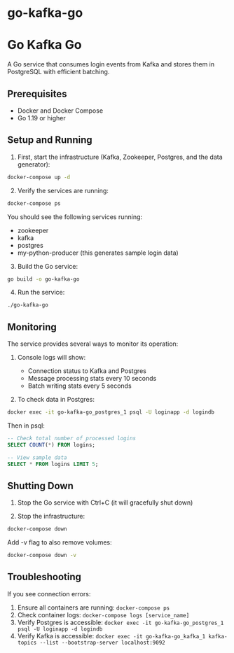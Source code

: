 # go-kafka-go

# Go Kafka Go

A Go service that consumes login events from Kafka and stores them in PostgreSQL with efficient batching.

## Prerequisites
- Docker and Docker Compose
- Go 1.19 or higher

## Setup and Running

1. First, start the infrastructure (Kafka, Zookeeper, Postgres, and the data generator):
```bash
docker-compose up -d
```

2. Verify the services are running:
```bash
docker-compose ps
```
You should see the following services running:
- zookeeper
- kafka
- postgres
- my-python-producer (this generates sample login data)

3. Build the Go service:
```bash
go build -o go-kafka-go
```

4. Run the service:
```bash
./go-kafka-go
```

## Monitoring

The service provides several ways to monitor its operation:

1. Console logs will show:
    - Connection status to Kafka and Postgres
    - Message processing stats every 10 seconds
    - Batch writing stats every 5 seconds

2. To check data in Postgres:
```bash
docker exec -it go-kafka-go_postgres_1 psql -U loginapp -d logindb
```

Then in psql:
```sql
-- Check total number of processed logins
SELECT COUNT(*) FROM logins;

-- View sample data
SELECT * FROM logins LIMIT 5;
```

## Shutting Down

1. Stop the Go service with Ctrl+C (it will gracefully shut down)

2. Stop the infrastructure:
```bash
docker-compose down
```

Add -v flag to also remove volumes:
```bash
docker-compose down -v
```

## Troubleshooting

If you see connection errors:
1. Ensure all containers are running: `docker-compose ps`
2. Check container logs: `docker-compose logs [service_name]`
3. Verify Postgres is accessible: `docker exec -it go-kafka-go_postgres_1 psql -U loginapp -d logindb`
4. Verify Kafka is accessible: `docker exec -it go-kafka-go_kafka_1 kafka-topics --list --bootstrap-server localhost:9092`